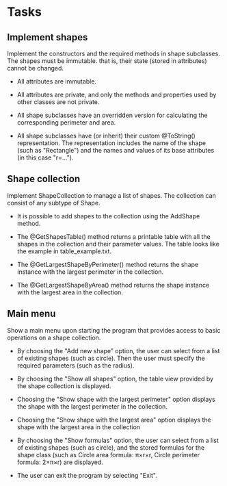 # Tasks

## Implement shapes

Implement the constructors and the required methods in shape subclasses. The shapes must be immutable. that is, their state (stored in attributes) cannot be changed.

- All attributes are immutable.

- All attributes are private, and only the methods and properties used by other classes are not private.

- All shape subclasses have an overridden version for calculating the corresponding perimeter and area.

- All shape subclasses have (or inherit) their custom @ToString() representation. The representation includes the name of the shape (such as "Rectangle") and the names and values of its base attributes (in this case "r=...").

## Shape collection

Implement ShapeCollection to manage a list of shapes. The collection can consist of any subtype of Shape.

- It is possible to add shapes to the collection using the AddShape method.

- The @GetShapesTable() method returns a printable table with all the shapes in the collection and their parameter values. The table looks like the example in table_example.txt.

- The @GetLargestShapeByPerimeter() method returns the shape instance with the largest perimeter in the collection.

- The @GetLargestShapeByArea() method returns the shape instance with the largest area in the collection.

## Main menu

Show a main menu upon starting the program that provides access to basic operations on a shape collection.

- By choosing the "Add new shape" option, the user can select from a list of existing shapes (such as circle). Then the user must specify the required parameters (such as the radius).

- By choosing the "Show all shapes" option, the table view provided by the shape collection is displayed.

- Choosing the "Show shape with the largest perimeter" option displays the shape with the largest perimeter in the collection.

- Choosing the "Show shape with the largest area" option displays the shape with the largest area in the collection

- By choosing the "Show formulas" option, the user can select from a list of existing shapes (such as circle), and the stored formulas for the shape class (such as Circle area formula: π×r×r, Circle perimeter formula: 2×π×r) are displayed.

- The user can exit the program by selecting "Exit".
